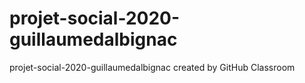 # projet-social-2020-guillaumedalbignac
projet-social-2020-guillaumedalbignac created by GitHub Classroom
